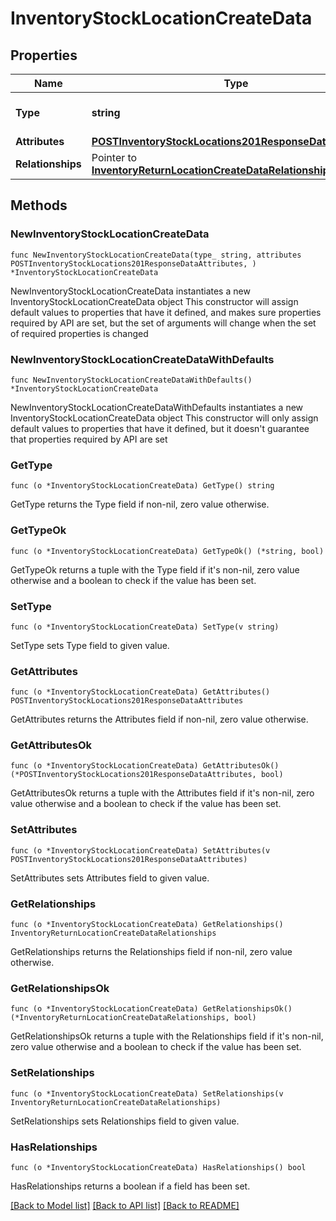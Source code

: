 # InventoryStockLocationCreateData

## Properties

Name | Type | Description | Notes
------------ | ------------- | ------------- | -------------
**Type** | **string** | The resource&#39;s type | 
**Attributes** | [**POSTInventoryStockLocations201ResponseDataAttributes**](POSTInventoryStockLocations201ResponseDataAttributes.md) |  | 
**Relationships** | Pointer to [**InventoryReturnLocationCreateDataRelationships**](InventoryReturnLocationCreateDataRelationships.md) |  | [optional] 

## Methods

### NewInventoryStockLocationCreateData

`func NewInventoryStockLocationCreateData(type_ string, attributes POSTInventoryStockLocations201ResponseDataAttributes, ) *InventoryStockLocationCreateData`

NewInventoryStockLocationCreateData instantiates a new InventoryStockLocationCreateData object
This constructor will assign default values to properties that have it defined,
and makes sure properties required by API are set, but the set of arguments
will change when the set of required properties is changed

### NewInventoryStockLocationCreateDataWithDefaults

`func NewInventoryStockLocationCreateDataWithDefaults() *InventoryStockLocationCreateData`

NewInventoryStockLocationCreateDataWithDefaults instantiates a new InventoryStockLocationCreateData object
This constructor will only assign default values to properties that have it defined,
but it doesn't guarantee that properties required by API are set

### GetType

`func (o *InventoryStockLocationCreateData) GetType() string`

GetType returns the Type field if non-nil, zero value otherwise.

### GetTypeOk

`func (o *InventoryStockLocationCreateData) GetTypeOk() (*string, bool)`

GetTypeOk returns a tuple with the Type field if it's non-nil, zero value otherwise
and a boolean to check if the value has been set.

### SetType

`func (o *InventoryStockLocationCreateData) SetType(v string)`

SetType sets Type field to given value.


### GetAttributes

`func (o *InventoryStockLocationCreateData) GetAttributes() POSTInventoryStockLocations201ResponseDataAttributes`

GetAttributes returns the Attributes field if non-nil, zero value otherwise.

### GetAttributesOk

`func (o *InventoryStockLocationCreateData) GetAttributesOk() (*POSTInventoryStockLocations201ResponseDataAttributes, bool)`

GetAttributesOk returns a tuple with the Attributes field if it's non-nil, zero value otherwise
and a boolean to check if the value has been set.

### SetAttributes

`func (o *InventoryStockLocationCreateData) SetAttributes(v POSTInventoryStockLocations201ResponseDataAttributes)`

SetAttributes sets Attributes field to given value.


### GetRelationships

`func (o *InventoryStockLocationCreateData) GetRelationships() InventoryReturnLocationCreateDataRelationships`

GetRelationships returns the Relationships field if non-nil, zero value otherwise.

### GetRelationshipsOk

`func (o *InventoryStockLocationCreateData) GetRelationshipsOk() (*InventoryReturnLocationCreateDataRelationships, bool)`

GetRelationshipsOk returns a tuple with the Relationships field if it's non-nil, zero value otherwise
and a boolean to check if the value has been set.

### SetRelationships

`func (o *InventoryStockLocationCreateData) SetRelationships(v InventoryReturnLocationCreateDataRelationships)`

SetRelationships sets Relationships field to given value.

### HasRelationships

`func (o *InventoryStockLocationCreateData) HasRelationships() bool`

HasRelationships returns a boolean if a field has been set.


[[Back to Model list]](../README.md#documentation-for-models) [[Back to API list]](../README.md#documentation-for-api-endpoints) [[Back to README]](../README.md)


